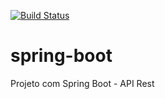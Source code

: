 [![Build Status](https://travis-ci.org/JonatasFO/spring-boot.svg?branch=master)](https://travis-ci.org/JonatasFO/spring-boot)
# spring-boot
Projeto com Spring Boot - API Rest
